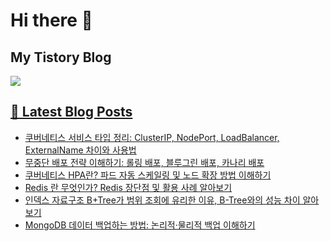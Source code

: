 # Hi there 👋

## My Tistory Blog

<p>
    <a href="https://kylo8.tistory.com"><img src="https://img.shields.io/badge/Tistory-000000?style=flat-square&logo=Tistory&logoColor=white"/>
</p>

## 📕 Latest Blog Posts

<ul><li><a href='https://kylo8.tistory.com/entry/%EC%BF%A0%EB%B2%84%EB%84%A4%ED%8B%B0%EC%8A%A4-%EC%84%9C%EB%B9%84%EC%8A%A4-%ED%83%80%EC%9E%85-%EC%A0%95%EB%A6%AC-ClusterIP-NodePort-LoadBalancer-ExternalName-%EC%B0%A8%EC%9D%B4%EC%99%80-%EC%82%AC%EC%9A%A9%EB%B2%95' target='_blank'>쿠버네티스 서비스 타입 정리: ClusterIP, NodePort, LoadBalancer, ExternalName 차이와 사용법</a></li><li><a href='https://kylo8.tistory.com/entry/%EB%AC%B4%EC%A4%91%EB%8B%A8-%EB%B0%B0%ED%8F%AC-%EC%A0%84%EB%9E%B5-%EC%9D%B4%ED%95%B4%ED%95%98%EA%B8%B0-%EB%A1%A4%EB%A7%81-%EB%B0%B0%ED%8F%AC-%EB%B8%94%EB%A3%A8%EA%B7%B8%EB%A6%B0-%EB%B0%B0%ED%8F%AC-%EC%B9%B4%EB%82%98%EB%A6%AC-%EB%B0%B0%ED%8F%AC' target='_blank'>무중단 배포 전략 이해하기: 롤링 배포, 블루그린 배포, 카나리 배포</a></li><li><a href='https://kylo8.tistory.com/entry/%EC%BF%A0%EB%B2%84%EB%84%A4%ED%8B%B0%EC%8A%A4-HPA%EB%9E%80-%ED%8C%8C%EB%93%9C-%EC%9E%90%EB%8F%99-%EC%8A%A4%EC%BC%80%EC%9D%BC%EB%A7%81-%EB%B0%8F-%EB%85%B8%EB%93%9C-%ED%99%95%EC%9E%A5-%EB%B0%A9%EB%B2%95-%EC%9D%B4%ED%95%B4%ED%95%98%EA%B8%B0' target='_blank'>쿠버네티스 HPA란? 파드 자동 스케일링 및 노드 확장 방법 이해하기</a></li><li><a href='https://kylo8.tistory.com/entry/Redis-%EB%9E%80-%EB%AC%B4%EC%97%87%EC%9D%B8%EA%B0%80-Redis-%EC%9E%A5%EB%8B%A8%EC%A0%90-%EB%B0%8F-%ED%99%9C%EC%9A%A9-%EC%82%AC%EB%A1%80-%EC%95%8C%EC%95%84%EB%B3%B4%EA%B8%B0' target='_blank'>Redis 란 무엇인가? Redis 장단점 및 활용 사례 알아보기</a></li><li><a href='https://kylo8.tistory.com/entry/%EC%9D%B8%EB%8D%B1%EC%8A%A4-%EC%9E%90%EB%A3%8C%EA%B5%AC%EC%A1%B0-BTree%EA%B0%80-%EB%B2%94%EC%9C%84-%EC%A1%B0%ED%9A%8C%EC%97%90-%EC%9C%A0%EB%A6%AC%ED%95%9C-%EC%9D%B4%EC%9C%A0-B-Tree%EC%99%80%EC%9D%98-%EC%84%B1%EB%8A%A5-%EC%B0%A8%EC%9D%B4-%EC%95%8C%EC%95%84%EB%B3%B4%EA%B8%B0' target='_blank'>인덱스 자료구조 B+Tree가 범위 조회에 유리한 이유, B-Tree와의 성능 차이 알아보기</a></li><li><a href='https://kylo8.tistory.com/entry/MongoDB-%EB%8D%B0%EC%9D%B4%ED%84%B0-%EB%B0%B1%EC%97%85%ED%95%98%EB%8A%94-%EB%B0%A9%EB%B2%95-%EB%85%BC%EB%A6%AC%EC%A0%81%C2%B7%EB%AC%BC%EB%A6%AC%EC%A0%81-%EB%B0%B1%EC%97%85-%EC%9D%B4%ED%95%B4%ED%95%98%EA%B8%B0' target='_blank'>MongoDB 데이터 백업하는 방법: 논리적&middot;물리적 백업 이해하기</a></li></ul>